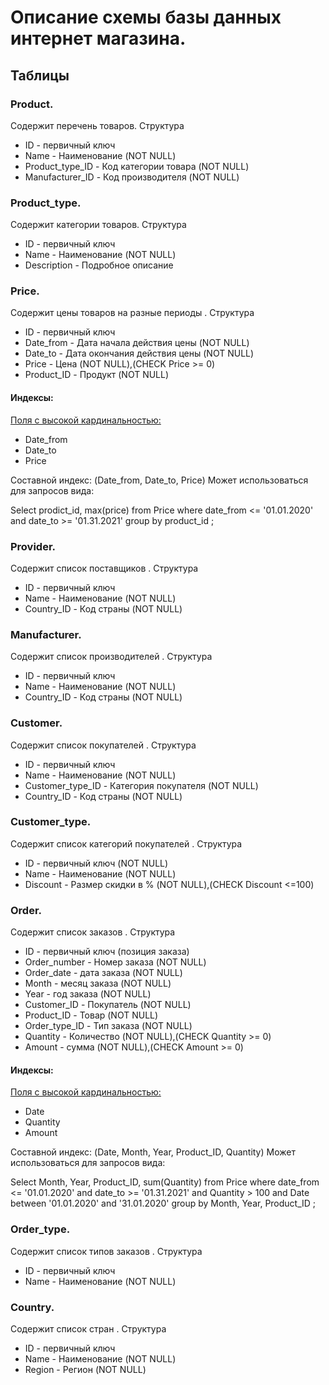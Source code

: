 # Описание схемы базы данных интернет магазина.

## Таблицы

### Product. 
Содержит перечень товаров. 
Структура
* ID - первичный ключ
* Name - Наименование (NOT NULL)
* Product_type_ID - Код категории товара (NOT NULL)
* Manufacturer_ID - Код производителя (NOT NULL)

### Product_type. 
Содержит категории товаров. 
Структура
* ID - первичный ключ
* Name - Наименование (NOT NULL)
* Description - Подробное описание

### Price. 
Содержит цены товаров на разные периоды . 
Структура
* ID - первичный ключ
* Date_from - Дата начала действия цены (NOT NULL)
* Date_to - Дата окончания действия цены (NOT NULL)
* Price - Цена (NOT NULL),(CHECK Price >= 0)
* Product_ID - Продукт (NOT NULL)

#### Индексы:
<u> Поля с высокой кардинальностью: </u> 
* Date_from
* Date_to
* Price

Составной индекс: (Date_from, Date_to, Price)
Может использоваться для запросов вида:

Select
prodict_id,
max(price) 
from
Price
where 
date_from <= '01.01.2020' and 
date_to >= '01.31.2021'
group by 
product_id
;

### Provider. 
Содержит список поставщиков . 
Структура
* ID - первичный ключ
* Name - Наименование (NOT NULL)
* Country_ID - Код страны (NOT NULL)

### Manufacturer. 
Содержит список производителей . 
Структура
* ID - первичный ключ
* Name - Наименование (NOT NULL)
* Country_ID - Код страны (NOT NULL)

### Customer. 
Содержит список покупателей . 
Структура
* ID - первичный ключ
* Name - Наименование (NOT NULL)
* Customer_type_ID - Категория покупателя (NOT NULL)
* Country_ID - Код страны (NOT NULL)

### Customer_type. 
Содержит список категорий покупателей . 
Структура
* ID - первичный ключ (NOT NULL)
* Name - Наименование (NOT NULL)
* Discount - Размер скидки в % (NOT NULL),(CHECK Discount <=100)

### Order. 
Содержит список заказов . 
Структура
* ID - первичный ключ (позиция заказа)
* Order_number - Номер заказа (NOT NULL)
* Order_date - дата заказа (NOT NULL)
* Month - месяц заказа (NOT NULL)
* Year - год заказа (NOT NULL)
* Customer_ID - Покупатель (NOT NULL)
* Product_ID - Товар (NOT NULL)
* Order_type_ID - Тип заказа (NOT NULL)
* Quantity - Количество (NOT NULL),(CHECK Quantity >= 0)
* Amount - сумма (NOT NULL),(CHECK Amount >= 0)

#### Индексы:
<u> Поля с высокой кардинальностью: </u> 
* Date
* Quantity
* Amount

Составной индекс: (Date, Month, Year, Product_ID, Quantity)
Может использоваться для запросов вида:

Select
Month,
Year,
Product_ID,
sum(Quantity) 
from
Price
where 
date_from <= '01.01.2020' and 
date_to >= '01.31.2021' and 
Quantity > 100 and 
Date between '01.01.2020' and '31.01.2020'
group by 
Month,
Year,
Product_ID
;

### Order_type. 
Содержит список типов заказов . 
Структура
* ID - первичный ключ
* Name - Наименование (NOT NULL)

### Country. 
Содержит список стран . 
Структура
* ID - первичный ключ
* Name - Наименование (NOT NULL)
* Region - Регион (NOT NULL)








